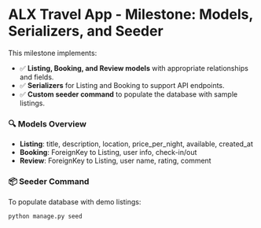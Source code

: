 
# ALX Travel App - Milestone: Models, Serializers, and Seeder

This milestone implements:

- ✅ **Listing, Booking, and Review models** with appropriate relationships and fields.
- ✅ **Serializers** for Listing and Booking to support API endpoints.
- ✅ **Custom seeder command** to populate the database with sample listings.

### 🔍 Models Overview

- **Listing**: title, description, location, price_per_night, available, created_at
- **Booking**: ForeignKey to Listing, user info, check-in/out
- **Review**: ForeignKey to Listing, user name, rating, comment

### 📦 Seeder Command

To populate database with demo listings:
```bash
python manage.py seed
